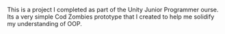 This is a project I completed as part of the Unity Junior Programmer ourse. Its a very simple Cod Zombies prototype that I created to help me solidify my understanding of OOP. 
